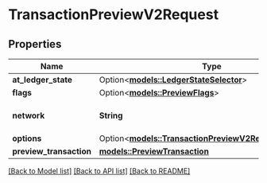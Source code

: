 # TransactionPreviewV2Request

## Properties

Name | Type | Description | Notes
------------ | ------------- | ------------- | -------------
**at_ledger_state** | Option<[**models::LedgerStateSelector**](LedgerStateSelector.md)> |  | [optional]
**flags** | Option<[**models::PreviewFlags**](PreviewFlags.md)> |  | [optional]
**network** | **String** | The logical name of the network | 
**options** | Option<[**models::TransactionPreviewV2ResponseOptions**](TransactionPreviewV2ResponseOptions.md)> |  | [optional]
**preview_transaction** | [**models::PreviewTransaction**](PreviewTransaction.md) |  | 

[[Back to Model list]](../README.md#documentation-for-models) [[Back to API list]](../README.md#documentation-for-api-endpoints) [[Back to README]](../README.md)



